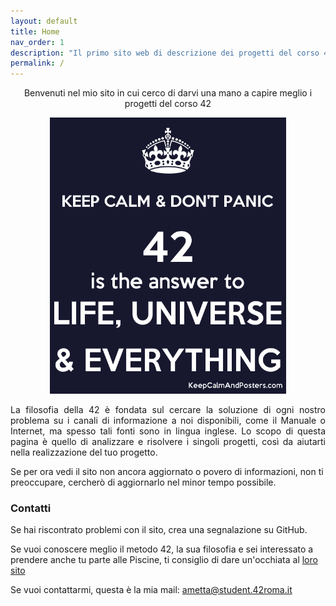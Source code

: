 ```yaml
---
layout: default
title: Home
nav_order: 1
description: "Il primo sito web di descrizione dei progetti del corso 42 in lingua italiana"
permalink: /
---
```

<p align="center">
  Benvenuti nel mio sito in cui cerco di darvi una mano a capire meglio i progetti del corso 42
</p>

<p align="center">
  <img height="442" src="image_home.png">
</p>

<p align="justify">
  La filosofia della 42 è fondata sul cercare la soluzione di ogni nostro problema su i canali di informazione a noi disponibili, come il Manuale o Internet, ma spesso tali fonti sono in lingua inglese. Lo scopo di questa pagina è quello di analizzare e risolvere i singoli progetti, così da aiutarti nella realizzazione del tuo progetto. 

  Se per ora vedi il sito non ancora aggiornato o povero di informazioni, non ti preoccupare, cercherò di aggiornarlo nel minor tempo possibile.
</p>

### Contatti
<p align="justify">
  Se hai riscontrato problemi con il sito, crea una segnalazione su GitHub.

  Se vuoi conoscere meglio il metodo 42, la sua filosofia e sei interessato a prendere anche tu parte alle Piscine, ti consiglio di dare un'occhiata al [loro sito](https://42roma.it)

  Se vuoi contattarmi, questa è la mia mail: ametta@student.42roma.it
</p>

